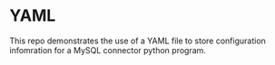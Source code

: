 # YAML

This repo demonstrates the use of a YAML file to store configuration infomration for a MySQL connector python program.  
